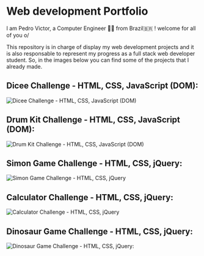 # Web development Portfolio

I am Pedro Victor, a Computer Engineer 👨‍💻  from Brazil🇧🇷 ! welcome for all of you o/

This repository is in charge of display my web development projects and it is also responsable to represent my progress as a full stack web developer student. So, in the images below
you can find some of the projects that I already made.

## Dicee Challenge - HTML, CSS, JavaScript (DOM):

![Dicee Challenge - HTML, CSS, JavaScript (DOM)](https://photos.app.goo.gl/5GTNLvzHKxpCzaS1A)

## Drum Kit Challenge - HTML, CSS, JavaScript (DOM):

![Drum Kit Challenge - HTML, CSS, JavaScript (DOM)](https://photos.app.goo.gl/on9sTrz1yfBKARuu8)

## Simon Game Challenge - HTML, CSS, jQuery:

![Simon Game Challenge - HTML, CSS, jQuery](https://photos.app.goo.gl/imW8mDx6AQ1NrQBv5)

## Calculator Challenge - HTML, CSS, jQuery:

![Calculator Challenge - HTML, CSS, jQuery](https://photos.app.goo.gl/WF3rgUhr3WwFRzkt6)

## Dinosaur Game Challenge - HTML, CSS, jQuery: 

![Dinosaur Game Challenge - HTML, CSS, jQuery:](https://photos.app.goo.gl/mFaY2k5bVceRP35N9)
